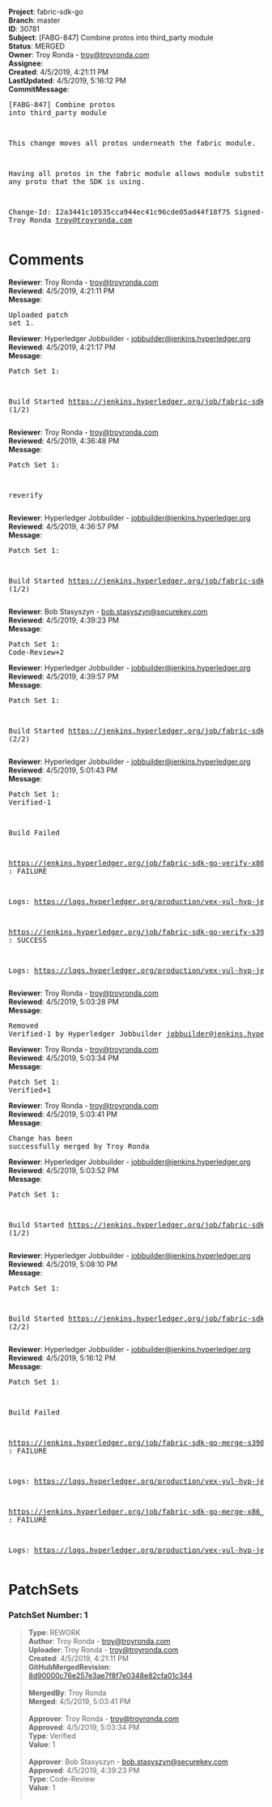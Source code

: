 <strong>Project</strong>: fabric-sdk-go<br><strong>Branch</strong>: master<br><strong>ID</strong>: 30781<br><strong>Subject</strong>: [FABG-847] Combine protos into third_party module<br><strong>Status</strong>: MERGED<br><strong>Owner</strong>: Troy Ronda - troy@troyronda.com<br><strong>Assignee</strong>:<br><strong>Created</strong>: 4/5/2019, 4:21:11 PM<br><strong>LastUpdated</strong>: 4/5/2019, 5:16:12 PM<br><strong>CommitMessage</strong>:<br><pre>[FABG-847] Combine protos into third_party module

This change moves all protos underneath the fabric module.

Having all protos in the fabric module allows module substitution of
any proto that the SDK is using.

Change-Id: I2a3441c10535cca944ec41c96cde05ad44f18f75
Signed-off-by: Troy Ronda <troy@troyronda.com>
</pre><h1>Comments</h1><strong>Reviewer</strong>: Troy Ronda - troy@troyronda.com<br><strong>Reviewed</strong>: 4/5/2019, 4:21:11 PM<br><strong>Message</strong>: <pre>Uploaded patch set 1.</pre><strong>Reviewer</strong>: Hyperledger Jobbuilder - jobbuilder@jenkins.hyperledger.org<br><strong>Reviewed</strong>: 4/5/2019, 4:21:17 PM<br><strong>Message</strong>: <pre>Patch Set 1:

Build Started https://jenkins.hyperledger.org/job/fabric-sdk-go-verify-s390x/108/ (1/2)</pre><strong>Reviewer</strong>: Troy Ronda - troy@troyronda.com<br><strong>Reviewed</strong>: 4/5/2019, 4:36:48 PM<br><strong>Message</strong>: <pre>Patch Set 1:

reverify</pre><strong>Reviewer</strong>: Hyperledger Jobbuilder - jobbuilder@jenkins.hyperledger.org<br><strong>Reviewed</strong>: 4/5/2019, 4:36:57 PM<br><strong>Message</strong>: <pre>Patch Set 1:

Build Started https://jenkins.hyperledger.org/job/fabric-sdk-go-verify-s390x/110/ (1/2)</pre><strong>Reviewer</strong>: Bob Stasyszyn - bob.stasyszyn@securekey.com<br><strong>Reviewed</strong>: 4/5/2019, 4:39:23 PM<br><strong>Message</strong>: <pre>Patch Set 1: Code-Review+2</pre><strong>Reviewer</strong>: Hyperledger Jobbuilder - jobbuilder@jenkins.hyperledger.org<br><strong>Reviewed</strong>: 4/5/2019, 4:39:57 PM<br><strong>Message</strong>: <pre>Patch Set 1:

Build Started https://jenkins.hyperledger.org/job/fabric-sdk-go-verify-x86_64/77/ (2/2)</pre><strong>Reviewer</strong>: Hyperledger Jobbuilder - jobbuilder@jenkins.hyperledger.org<br><strong>Reviewed</strong>: 4/5/2019, 5:01:43 PM<br><strong>Message</strong>: <pre>Patch Set 1: Verified-1

Build Failed 

https://jenkins.hyperledger.org/job/fabric-sdk-go-verify-x86_64/77/ : FAILURE

Logs: https://logs.hyperledger.org/production/vex-yul-hyp-jenkins-3/fabric-sdk-go-verify-x86_64/77

https://jenkins.hyperledger.org/job/fabric-sdk-go-verify-s390x/110/ : SUCCESS

Logs: https://logs.hyperledger.org/production/vex-yul-hyp-jenkins-3/fabric-sdk-go-verify-s390x/110</pre><strong>Reviewer</strong>: Troy Ronda - troy@troyronda.com<br><strong>Reviewed</strong>: 4/5/2019, 5:03:28 PM<br><strong>Message</strong>: <pre>Removed Verified-1 by Hyperledger Jobbuilder <jobbuilder@jenkins.hyperledger.org>
</pre><strong>Reviewer</strong>: Troy Ronda - troy@troyronda.com<br><strong>Reviewed</strong>: 4/5/2019, 5:03:34 PM<br><strong>Message</strong>: <pre>Patch Set 1: Verified+1</pre><strong>Reviewer</strong>: Troy Ronda - troy@troyronda.com<br><strong>Reviewed</strong>: 4/5/2019, 5:03:41 PM<br><strong>Message</strong>: <pre>Change has been successfully merged by Troy Ronda</pre><strong>Reviewer</strong>: Hyperledger Jobbuilder - jobbuilder@jenkins.hyperledger.org<br><strong>Reviewed</strong>: 4/5/2019, 5:03:52 PM<br><strong>Message</strong>: <pre>Patch Set 1:

Build Started https://jenkins.hyperledger.org/job/fabric-sdk-go-merge-s390x/17/ (1/2)</pre><strong>Reviewer</strong>: Hyperledger Jobbuilder - jobbuilder@jenkins.hyperledger.org<br><strong>Reviewed</strong>: 4/5/2019, 5:08:10 PM<br><strong>Message</strong>: <pre>Patch Set 1:

Build Started https://jenkins.hyperledger.org/job/fabric-sdk-go-merge-x86_64/17/ (2/2)</pre><strong>Reviewer</strong>: Hyperledger Jobbuilder - jobbuilder@jenkins.hyperledger.org<br><strong>Reviewed</strong>: 4/5/2019, 5:16:12 PM<br><strong>Message</strong>: <pre>Patch Set 1:

Build Failed 

https://jenkins.hyperledger.org/job/fabric-sdk-go-merge-s390x/17/ : FAILURE

Logs: https://logs.hyperledger.org/production/vex-yul-hyp-jenkins-3/fabric-sdk-go-merge-s390x/17

https://jenkins.hyperledger.org/job/fabric-sdk-go-merge-x86_64/17/ : FAILURE

Logs: https://logs.hyperledger.org/production/vex-yul-hyp-jenkins-3/fabric-sdk-go-merge-x86_64/17</pre><h1>PatchSets</h1><h3>PatchSet Number: 1</h3><blockquote><strong>Type</strong>: REWORK<br><strong>Author</strong>: Troy Ronda - troy@troyronda.com<br><strong>Uploader</strong>: Troy Ronda - troy@troyronda.com<br><strong>Created</strong>: 4/5/2019, 4:21:11 PM<br><strong>GitHubMergedRevision</strong>: [8d90000c76e257e3ae7f8f7e0348e82cfa01c344](https://github.com/hyperledger/fabric-sdk-go/commit/8d90000c76e257e3ae7f8f7e0348e82cfa01c344)<br><br><strong>MergedBy</strong>: Troy Ronda<br><strong>Merged</strong>: 4/5/2019, 5:03:41 PM<br><br><strong>Approver</strong>: Troy Ronda - troy@troyronda.com<br><strong>Approved</strong>: 4/5/2019, 5:03:34 PM<br><strong>Type</strong>: Verified<br><strong>Value</strong>: 1<br><br><strong>Approver</strong>: Bob Stasyszyn - bob.stasyszyn@securekey.com<br><strong>Approved</strong>: 4/5/2019, 4:39:23 PM<br><strong>Type</strong>: Code-Review<br><strong>Value</strong>: 1<br><br></blockquote>